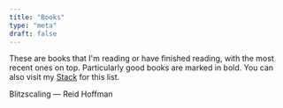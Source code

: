 ```yaml
---
title: "Books"
type: "meta"
draft: false
---
```


These are books that I'm reading or have finished reading, with the most
recent ones on top. Particularly good books are marked in bold. You can also
visit my [Stack](https://stack.app/u/john/books) for this list.

Blitzscaling — Reid Hoffman
